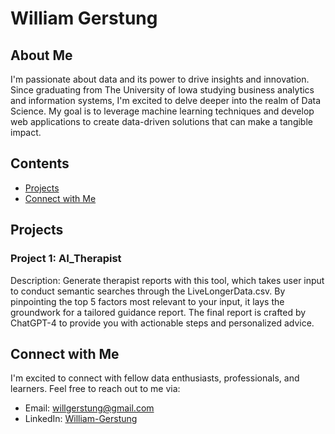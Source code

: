 # William Gerstung

## About Me
I'm passionate about data and its power to drive insights and innovation. Since graduating from The University of Iowa studying business analytics and information systems, I'm excited to delve deeper into the realm of Data Science. My goal is to leverage machine learning techniques and develop web applications to create data-driven solutions that can make a tangible impact.

## Contents
- [Projects](https://github.com/William-Ger?tab=repositories)
- [Connect with Me](##connect-with-me)

## Projects

### Project 1: AI_Therapist

Description: Generate therapist reports with this tool, which takes user input to conduct semantic searches through the LiveLongerData.csv. By pinpointing the top 5 factors most relevant to your input, it lays the groundwork for a tailored guidance report. The final report is crafted by ChatGPT-4 to provide you with actionable steps and personalized advice.

## Connect with Me

I'm excited to connect with fellow data enthusiasts, professionals, and learners. Feel free to reach out to me via:

- Email: willgerstung@gmail.com
- LinkedIn: [William-Gerstung](https://www.linkedin.com/in/william-gerstung/)
